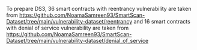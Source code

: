 To prepare DS3, 36 smart contracts with reentrancy vulnerability are taken from https://github.com/NoamaSamreen93/SmartScan-Dataset/tree/main/vulnerability-dataset/reentrancy and 16 smart contracts with denial of service vulnerability are taken from https://github.com/NoamaSamreen93/SmartScan-Dataset/tree/main/vulnerability-dataset/denial_of_service
